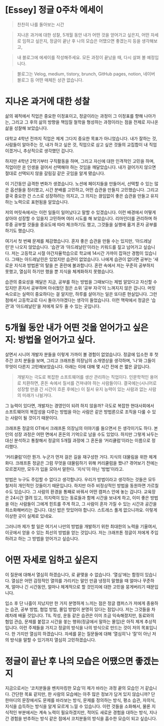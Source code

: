 # [Essey] 정글 0주차 에세이

> 찬찬히 나를 돌아보는 시간

> 지나온 과거에 대한 성찰, 5개월 동안 내가 어떤 것을 얻어가고 싶은지, 어떤 자세로 임하고 싶은지, 정글이 끝난 후 나의 모습은 어땠으면 좋겠는지 등을 생각해보고,

> 내 블로그에 에세이를 작성해주세요. 모든 과정이 끝났을 때, 다시 살펴 볼 예정입니다.

> 블로그는 Velog, medium, tistory, brunch, GitHub pages, notion, 네이버 블로그 등 어떤 매체든 상관 없습니다.

# 지나온 과거에 대한 성찰

삶의 궤적에서 직업은 중요한 이정표이고, 정글이라는 과정이 그 이정표를 향해 나아가는, 그리고 그 후의 삶의 방향을 책임질 철학을 형성하는 과정이라는 점을 전제로 지나온 삶을 성찰해 보았습니다.

대학교 4학년 전까지 직업은 제게 그다지 중요한 목표가 아니었습니다. 내가 잘하는 것, 사람들이 알아주는 것, 내가 하고 싶은 것, 직업으로 삼고 싶은 것들의 교집합이 내 직업이겠거니, 추상적으로 생각했던 겁니다.

하지만 4학년 2학기부터 구직활동을 하며, 그리고 자신에 대한 인격적인 고민을 하며, 직업이란 온 인생을 걸어서 선택해야 하는 것임을 깨달았습니다. 내가 걸어가지 않으면 절대로 선택되지 않을 갈림길 같은 곳임을 알게 됐습니다.

이 기간동안 급격한 변화가 생겼습니다. 노션에 페이지들을 만들어서, 선택할 수 있는 많은 옵션들을 정리했고, 시간 분배를 고민하고, 어떤 습관을 만들지 고민했습니다. 그리고 결국 중요한 건 스스로 성장하려는 의지고, 그 의지는 끊임없이 좋은 습관을 만들고 유지하는 노력으로 표현됨을 알았습니다.

저의 머릿속에서는 이런 일들이 일어났다고 말할 수 있겠습니다. 이런 배경에서 어떻게 살아야 성장할 수 있을지 고민하며 여러 시도를 해 보았습니다. 리마인더를 관리하며 하루중 공부할 것들을 중요도에 따라 체크하기도 했고, 그것들을 실행에 옮겨 혼자 공부를 하기도 했습니다.

여기서 첫 번째 문제를 체감했습니다. 혼자 좋은 습관을 만들 수는 있지만, ‘아드레날린’은 나오지 않았습니다. ‘습관’과 ‘아드레날린’이라는 키워드를 짚고 넘어가고 싶습니다. 저는 고등학교 시절 야간자율학습으로 학교에 14시간 가까이 잡혀산 경험이 있습니다. 그때는 아드레날린은 있었지만 습관이 없었습니다. 나에게 습관이 없다면 공부는 ‘새로운 지식과 방법론’의 탈을 쓴 혼란에 불과합니다. 혼란 속에서 저는 꾸준히 공부하지 못했고, 열심히 하기만 했을 뿐 지식을 체계화하지 못했습니다. 

습관의 중요성을 깨달은 지금, 공부를 하는 방법을 그때보다는 제법 알았다고 자신할 수 있지만 혼자서 공부하며 아쉬웠던 점은 소위 ‘공부 자극’이 느껴지지 않은 겁니다. 머릿속으로는 실력이 중요하다는 걸 알지만, 하루를 살아가는 일은 또다른 현실입니다. 그런 점에서 고등학교로 다시 돌아가야겠다는 생각이 들었습니다. 이런 맥락에서 정글은 ‘습관’과 ‘아드레날린’을 저에게 모두 줄 수 있는 곳입니다. 

# 5개월 동안 내가 어떤 것을 얻어가고 싶은지: 방법을 얻어가고 싶다.

살면서 시니어 개발자 분들을 이렇게 가까이 볼 경험이 없었습니다. 정글에 입소한 후 첫 주간 코치 분들을 보며, 그리고 크래프톤 의장님의 소개영상을 생각하며, ‘나’와 그들이 무엇이 다른지 고민해보았습니다. 아래는 이에 대해 몇 시간 전에 쓴 짧은 글입니다.

> 개발자는 극도로 복잡한 소프트웨어를 생산 관리하는 직업이다. 인문학적인 용어로 치환하면, 혼돈 속에서 질서를 건져내야 하는 사람들이다. 결국에는(시니어로 성장할 만큼 긴 시간이 흐른 후에는) 이 질서 유지 능력이 있는 사람과 없는 사람의 미래가 나뉠거다. 

그 능력이 있다면, 개발자는 경영인이 되려 하지 않을까? 극도로 복잡한 현대사회에서 소프트웨어의 복잡성을 다루는 방법을 아는 사람은 같은 방법론으로 조직을 다룰 수 있는 사람이 될 것이기 때문이다. 

크래프톤 정글의 OT에서 크래프톤 의장님의 이야기를 들으면서 든 생각이기도 하다. 본인의 성장 과정은 어떤 면에서 혼돈의 기억으로 남을 수도 있었다. 하지만 그렇게 놔두는 대신 분석하고 통찰해서 정글의 5개월 과정에 그 혼돈을 ‘커리큘럼’이라는 이름으로 정리했다. 

‘커리큘럼’이란 뭔가. 누군가 먼저 걸은 길을 재구성한 거다. 지식의 대물림을 위한 체계화다. 크래프톤 정글은 그럼 무엇을 대물림하기 위해 커리큘럼을 짰나? 겪어보기 전에는 모르겠지만, 모두가 입을 모아서 말한다. ‘지식’이 아닌 ‘방법’이라고. 

방법은 누구도 주입할 수 없다고 생각합니다. 우리가 방법이라고 생각하는 것들은 모두 철저히 개인적인 것들이기 때문입니다. 하지만 아주 비정상적인 방법을 동원하면 가르칠 수도 있습니다. 그 사람의 환경을 통째로 바꿔서 어떤 캠퍼스 안에 놓는 겁니다. 교육장은 24시간 열려 있고, 의지력이 있는 동료들과 함께 시간을 보내게 하고, 이미 좋은 방법을 아는 사람들이 그에게 힌트를 주게 하고, 그 사람이 혼자 가질 수 있는 시간과 공간을 최소화해버리는 겁니다. 대신 밥은 맛있어야 합니다. 스트레스 풀게 없으니까요. 이렇게 이상한 곳이 실제로 있네요.

 그러니까 제가 할 일은 여기서 나만의 방법을 개발하기 위한 최대한의 노력을 기울여서, 이곳에서 얻을 수 있는 최선의 방법을 얻는 것입니다. 저는 크래프톤 정글이 저에게 주입하려고 하는 그 방법을 얻어가고 싶습니다.

# 어떤 자세로 임하고 싶은지

이 질문에 대해서 열심히 하겠습니다, 로 끝맺을 수 없습니다. ‘열심’에는 함정이 있습니다. 열심은 어떤 감정적인 열의를 가리키는 말인 만큼 냉정히 말했을 때 얼마나 꾸준하게, 얼마나 긴 시간동안, 얼마나 체계적으로 할 것인지에 대한 고민을 뭉게버리기 때문입니다. 

입소 후 단 나흘이 지났지만 한 가지 분명하게 느끼는 점은 정글 캠퍼스가 저에게 종용하는 습관, 공부 방법, 협업 방법, 몰입 방법이 분명히 있다는 점입니다. 저는 그것들을 차례차례 배울 것입니다. TIL 작성, 운동 같은 습관은 이미 조금 익숙해졌지만, 동료와의 협업 관습, 문제를 붙잡고 시간을 쏳는 행위(정글에서 말하는 몰입)은 아직 제게 추상적입니다. 이런 주제들을 가지고 정글의 방식을 나의 방식으로 만드는 것이 저의 목표입니다. 한 가지만 열심히 하겠습니다. 자세를 묻는 질문들에 대해 ‘열심히’나 ‘잘’이 아닌 저의 방식을 말할 수 있기까지 열심히 고민하겠습니다. 

# 정글이 끝난 후 나의 모습은 어땠으면 좋겠는지

지금으로서는 ‘코치분들을 벤치마킹한 모습’이 제가 바라는 과정 끝의 모습인 거 같습니다. 간단한 목표 같지만, 한 사람의 모습에는 아주 많은 정보가 담겨 있지 않습니까? 단 한마디의 문장에서도 문제를 바라보는 방식, 문제를 정의하는 방식, 평소 습관, 자의식, 지식을 습득하는 방식을 알게 모르게 느낄 수 있습니다. 이런 것들을 소화해서, 물론 지식적인 부분에서는 계속 노력이 필요하겠지만, 적어도 새로운 경험을 대하는 방식, 지나간 경험을 반추하는 방식 같은 점에서 코치분들의 방식을 흡수한 모습이 되고 싶습니다. 



